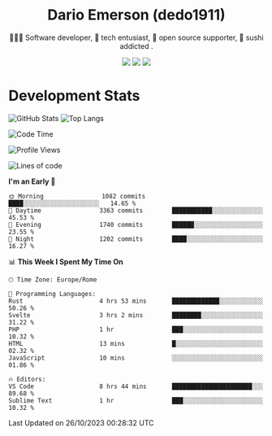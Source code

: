 <div align="center">
  
# Dario Emerson (dedo1911)
👨🏼‍💻 Software developer, 🔧 tech entusiast, 🙌 open source supporter, 🍣 sushi addicted .

[![](https://img.shields.io/badge/-Linkedin-informational?style=for-the-badge&logo=linkedin&logoColor=white&color=2867B2)](http://linkedin.com/in/dedo1911)
[![](https://img.shields.io/badge/-Telegram-informational?style=for-the-badge&logo=telegram&logoColor=white&color=0088cc)](https://t.me/dedo1911)
[![](https://img.shields.io/badge/-Facebook-informational?style=for-the-badge&logo=facebook&logoColor=white&color=3b5998)](https://fb.com/dedo1911)

</div>

# Development Stats

![GitHub Stats](https://github-readme-stats.vercel.app/api?username=dedo1911&hide=&count_private=true&title_color=84cc16&text_color=ffffff&icon_color=84cc16&bg_color=1c1917&hide_border=true&border_radius=0&show_icons=true)
![Top Langs](https://github-readme-stats.vercel.app/api/top-langs/?username=dedo1911&theme=chartreuse-dark&layout=compact)

<!--START_SECTION:waka-->
![Code Time](http://img.shields.io/badge/Code%20Time-1%2C365%20hrs%2033%20mins-blue)

![Profile Views](http://img.shields.io/badge/Profile%20Views-0-blue)

![Lines of code](https://img.shields.io/badge/From%20Hello%20World%20I%27ve%20Written-1.8%20million%20lines%20of%20code-blue)

**I'm an Early 🐤** 

```text
🌞 Morning                1082 commits        ████░░░░░░░░░░░░░░░░░░░░░   14.65 % 
🌆 Daytime                3363 commits        ███████████░░░░░░░░░░░░░░   45.53 % 
🌃 Evening                1740 commits        ██████░░░░░░░░░░░░░░░░░░░   23.55 % 
🌙 Night                  1202 commits        ████░░░░░░░░░░░░░░░░░░░░░   16.27 % 
```


📊 **This Week I Spent My Time On** 

```text
🕑︎ Time Zone: Europe/Rome

💬 Programming Languages: 
Rust                     4 hrs 53 mins       █████████████░░░░░░░░░░░░   50.26 % 
Svelte                   3 hrs 2 mins        ████████░░░░░░░░░░░░░░░░░   31.22 % 
PHP                      1 hr                ███░░░░░░░░░░░░░░░░░░░░░░   10.32 % 
HTML                     13 mins             █░░░░░░░░░░░░░░░░░░░░░░░░   02.32 % 
JavaScript               10 mins             ░░░░░░░░░░░░░░░░░░░░░░░░░   01.86 % 

🔥 Editors: 
VS Code                  8 hrs 44 mins       ██████████████████████░░░   89.68 % 
Sublime Text             1 hr                ███░░░░░░░░░░░░░░░░░░░░░░   10.32 % 
```


 Last Updated on 26/10/2023 00:28:32 UTC
<!--END_SECTION:waka-->

<!--
**dedo1911/dedo1911** is a ✨ _special_ ✨ repository because its `README.md` (this file) appears on your GitHub profile.

Here are some ideas to get you started:

- 🔭 I’m currently working on ...
- 🌱 I’m currently learning ...
- 👯 I’m looking to collaborate on ...
- 🤔 I’m looking for help with ...
- 💬 Ask me about ...
- 📫 How to reach me: ...
- 😄 Pronouns: ...
- ⚡ Fun fact: ...
-->
